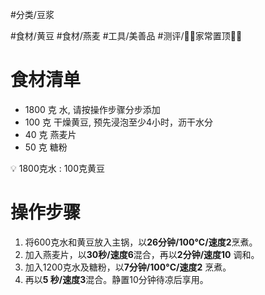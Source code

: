 #分类/豆浆  
 
#食材/黄豆 #食材/燕麦 
#工具/美善品 
#测评/📌📌家常置顶📌📌 

# 食材清单

- 1800 克 水, 请按操作步骤分步添加
- 100 克 干燥黄豆, 预先浸泡至少4小时，沥干水分
- 40 克 燕麦片
- 50 克 糖粉

<aside> 💡 1800克水 : 100克黄豆

</aside>

# 操作步骤

1. 将600克水和黄豆放入主锅，以**26分钟/100°C/速度2**烹煮。
2. 加入燕麦片，以**30秒/速度6**混合，再以**2分钟/速度10** 调和。
3. 加入1200克水及糖粉，以**7分钟/100°C/速度2** 烹煮。
4. 再以**5 秒/速度3**混合。静置10分钟待凉后享用。